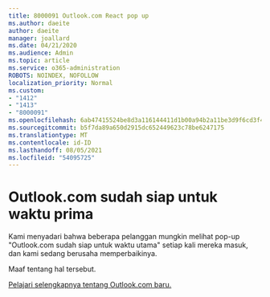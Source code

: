```yaml
---
title: 8000091 Outlook.com React pop up
ms.author: daeite
author: daeite
manager: joallard
ms.date: 04/21/2020
ms.audience: Admin
ms.topic: article
ms.service: o365-administration
ROBOTS: NOINDEX, NOFOLLOW
localization_priority: Normal
ms.custom:
- "1412"
- "1413"
- "8000091"
ms.openlocfilehash: 6ab47415524be8d3a116144411d1b00a94b2a11be3d9f6cd3f4a755b235bf2c4
ms.sourcegitcommit: b5f7da89a650d2915dc652449623c78be6247175
ms.translationtype: MT
ms.contentlocale: id-ID
ms.lasthandoff: 08/05/2021
ms.locfileid: "54095725"
---
```

# <a name="outlookcom-is-ready-for-prime-time"></a>Outlook.com sudah siap untuk waktu prima

Kami menyadari bahwa beberapa pelanggan mungkin melihat pop-up "Outlook.com sudah siap untuk waktu utama" setiap kali mereka masuk, dan kami sedang berusaha memperbaikinya.

Maaf tentang hal tersebut.

[Pelajari selengkapnya tentang Outlook.com baru.](https://support.office.com/article/40676ad0-c831-45ac-a023-5be633be798d?wt.mc_id=Office_Outlook_com_Alchemy)